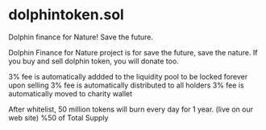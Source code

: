 # dolphintoken.sol

Dolphin finance for Nature!
Save the future.

Dolphin Finance for Nature project is for save the future, save the nature. 
If you buy and sell dolphin token, you will donate too. 

3% fee is automatically addded to the liquidity pool to be locked forever upon selling
3% fee is automatically distributed to all holders
3% fee is automatically moved to charity wallet

After whitelist, 50 million tokens will burn every day for 1 year. (live on our web site)
%50 of Total Supply
